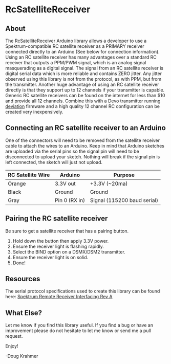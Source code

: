 # RcSatelliteReceiver

## About
The RcSatelliteReceiver Arduino library allows a developer to use a Spektrum-compatible RC satellite receiver as a PRIMARY receiver connected directly to an Arduino (See below for connection information).
Using an RC satellite receiver has many advantages over a standard RC receiver that outputs a PPM/PWM signal, which is an analog signal masquerading as a digital signal. The signal from an RC satellite receiver is digital serial data which is more reliable and contains ZERO jitter. Any jitter observed using this library is not from the protocol, as with PPM, but from the transmitter. Another huge advantage of using an RC satellite receiver directly is that they support up to 12 channels if your transmitter is capable.
Generic RC satellite receivers can be found on the internet for less than $10 and provide all 12 channels. Combine this with a Devo transmitter running [deviation](https://www.deviationtx.com/) firmware and a high quality 12 channel RC configuration can be created very inexpensively.

## Connecting an RC satellite receiver to an Arduino
One of the connectors will need to be removed from the satellite receiver cable to attach the wires to an Arduino. Keep in mind that Arduino sketches are uploaded via the serial pins so the signal pin will need to be disconnected to upload your sketch. Nothing will break if the signal pin is left connected, the sketch will just not upload.

| RC Satellite Wire   | Arduino       | Purpose                     |
|---------------------|---------------|-----------------------------|
| Orange              | 3.3V out      | +3.3V (~20ma)               |
| Black               | Ground        | Ground                      |
| Gray                | Pin 0 (RX in) | Signal (115200 baud serial) |

## Pairing the RC satellite receiver
Be sure to get a satellite receiver that has a pairing button.
1. Hold down the button then apply 3.3V power.
2. Ensure the receiver light is flashing rapidly.
3. Select the BIND option on a DSMX/DSM2 transmitter.
4. Ensure the receiver light is on solid.
5. Done!

## Resources
The serial protocol specifications used to create this library can be found here: [Spektrum Remote Receiver Interfacing Rev A](https://www.spektrumrc.com/ProdInfo/Files/Remote%20Receiver%20Interfacing%20Rev%20A.pdf)

## What Else?
Let me know if you find this library useful. If you find a bug or have an improvement please do not hesitate to let me know or send me a pull request.

Enjoy!

-Doug Krahmer
